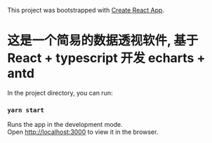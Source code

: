 This project was bootstrapped with [Create React App](https://github.com/facebook/create-react-app).

# 这是一个简易的数据透视软件, 基于 React + typescript 开发  echarts + antd

In the project directory, you can run:

### `yarn start`

Runs the app in the development mode.<br />
Open [http://localhost:3000](http://localhost:3000) to view it in the browser.
